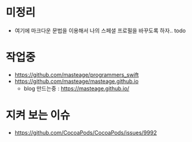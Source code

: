 # 미정리

* 여기에 마크다운 문법을 이용해서 나의 스페셜 프로필을 바꾸도록 하자.. todo

# 작업중

* https://github.com/masteage/programmers_swift
* https://github.com/masteage/masteage.github.io
   * blog 만드는중 : https://masteage.github.io/

# 지켜 보는 이슈

* https://github.com/CocoaPods/CocoaPods/issues/9992

